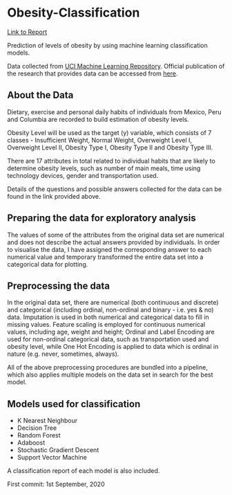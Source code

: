 # Obesity-Classification

[Link to Report](https://github.com/pymche/Machine-Learning-Obesity-Classification/blob/master/Obesity_Classification.ipynb)

Prediction of levels of obesity by using machine learning classification models.

Data collected from [UCI Machine Learning Repository](https://archive.ics.uci.edu/ml/datasets/Estimation+of+obesity+levels+based+on+eating+habits+and+physical+condition+). Official publication of the research that provides data can be accessed from [here](https://www.sciencedirect.com/science/article/pii/S2352340919306985?via%3Dihub).

## About the Data

Dietary, exercise and personal daily habits of individuals from Mexico, Peru and Columbia are recorded to build estimation of obesity levels.

Obesity Level will be used as the target (y) variable, which consists of 7 classes - Insufficient Weight, Normal Weight, Overweight Level I, Overweight Level II, Obesity Type I, Obesity Type II and Obesity Type III.

There are 17 attributes in total related to individual habits that are likely to determine obesity levels, such as number of main meals, time using technology devices, gender and transportation used. 

Details of the questions and possible answers collected for the data can be found in the link provided above.

## Preparing the data for exploratory analysis

The values of some of the attributes from the original data set are numerical and does not describe the actual answers provided by individuals. In order to visualise the data, I have assigned the corresponding answer to each numerical value and temporary transformed the entire data set into a categorical data for plotting.

## Preprocessing the data

In the original data set, there are numerical (both continuous and discrete) and categorical (including ordinal, non-ordinal and binary - i.e. yes & no) data.
Imputation is used in both numerical and categorical data to fill in missing values. Feature scaling is employed for continuous numerical values, including age, weight and height; Ordinal and Label Encoding are used for non-ordinal categorical data, such as transportation used and obesity level, while One Hot Encoding is applied to data which is ordinal in nature (e.g. never, sometimes, always). 

All of the above preprocessing procedures are bundled into a pipeline, which also applies multiple models on the data set in search for the best model.

## Models used for classification

* K Nearest Neighbour
* Decision Tree
* Random Forest
* Adaboost
* Stochastic Gradient Descent
* Support Vector Machine

A classification report of each model is also included.


First commit: 1st September, 2020
